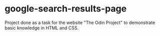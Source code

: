 # google-search-results-page
Project done as a task for the website "The Odin Project" to demonstrate basic knowledge in HTML and CSS.
